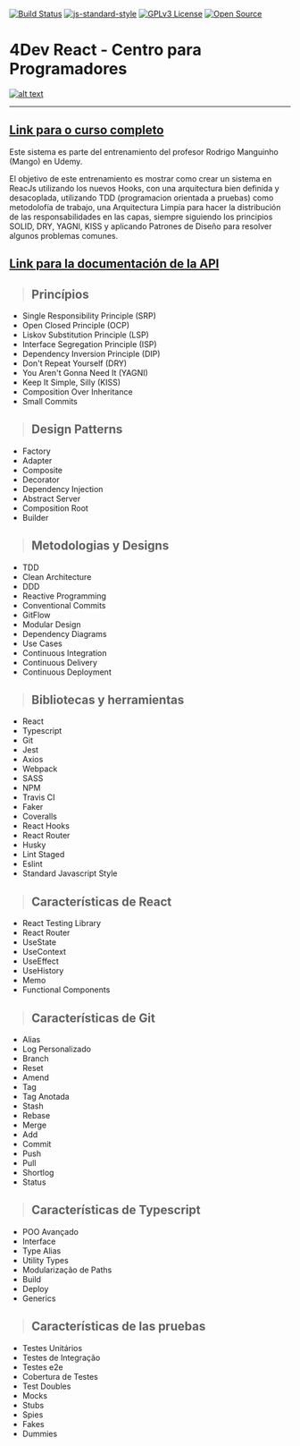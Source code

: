 [![Build Status](https://travis-ci.org/noelspa37/clean-react.svg?branch=master)](https://travis-ci.org/noelspa37/clean-react)
[![js-standard-style](https://img.shields.io/badge/code%20style-standard-brightgreen.svg)](http://standardjs.com)
[![GPLv3 License](https://img.shields.io/badge/License-GPL%20v3-yellow.svg)](https://opensource.org/licenses/)
[![Open Source](https://badges.frapsoft.com/os/v1/open-source.svg?v=103)](https://opensource.org/)

# **4Dev React - Centro para Programadores**

[![alt text](./public/img/course-logo.png "Link para el entrenamiento")](https://www.udemy.com/course/)

---

## [**Link para o curso completo**](https://www.udemy.com/course/)

Este sistema es parte del entrenamiento del profesor Rodrigo Manguinho (Mango) en Udemy.


El objetivo de este entrenamiento es mostrar como crear un sistema en ReacJs utilizando los nuevos Hooks, con una arquitectura bien definida y desacoplada, utilizando TDD (programacion orientada a pruebas) como metodolofía de trabajo, una Arquitectura Limpia para hacer la distribución de las responsabilidades en las capas, siempre siguiendo los principios SOLID, DRY, YAGNI, KISS y aplicando Patrones de Diseño para resolver algunos problemas comunes.

## [**Link para la documentación de la API**](http://fordevs.herokuapp.com/api-docs)

> ## Princípios

* Single Responsibility Principle (SRP)
* Open Closed Principle (OCP)
* Liskov Substitution Principle (LSP)
* Interface Segregation Principle (ISP)
* Dependency Inversion Principle (DIP)
* Don't Repeat Yourself (DRY)
* You Aren't Gonna Need It (YAGNI)
* Keep It Simple, Silly (KISS)
* Composition Over Inheritance
* Small Commits

> ## Design Patterns

* Factory
* Adapter
* Composite
* Decorator
* Dependency Injection
* Abstract Server
* Composition Root
* Builder

> ## Metodologias y Designs

* TDD
* Clean Architecture
* DDD
* Reactive Programming
* Conventional Commits
* GitFlow
* Modular Design
* Dependency Diagrams
* Use Cases
* Continuous Integration
* Continuous Delivery
* Continuous Deployment

> ## Bibliotecas y herramientas

* React
* Typescript
* Git
* Jest
* Axios
* Webpack
* SASS
* NPM
* Travis CI
* Faker
* Coveralls
* React Hooks
* React Router
* Husky
* Lint Staged
* Eslint
* Standard Javascript Style

> ## Características de React

* React Testing Library
* React Router
* UseState
* UseContext
* UseEffect
* UseHistory
* Memo
* Functional Components

> ## Características de Git

* Alias
* Log Personalizado
* Branch
* Reset
* Amend
* Tag
* Tag Anotada
* Stash
* Rebase
* Merge
* Add
* Commit
* Push
* Pull
* Shortlog
* Status

> ## Características de Typescript

* POO Avançado
* Interface
* Type Alias
* Utility Types
* Modularização de Paths
* Build
* Deploy
* Generics

> ## Características de las pruebas

* Testes Unitários
* Testes de Integração
* Testes e2e
* Cobertura de Testes
* Test Doubles
* Mocks
* Stubs
* Spies
* Fakes
* Dummies